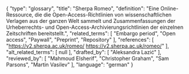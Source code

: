 {
    "type": "glossary",
    "title": "Sherpa Romeo",
    "definition": "Eine Online-Ressource, die die Open-Access-Richtlinien von wissenschaftlichen Verlagen aus der ganzen Welt sammelt und Zusammenfassungen der Urheberrechts- und Open-Access-Archivierungsrichtlinien der einzelnen Zeitschriften bereitstellt.",
    "related_terms": [
        "Embargo period",
        "Open access",
        "Paywall",
        "Preprint",
        "Repository"
    ],
    "references": [
        "https://v2.sherpa.ac.uk/romeo/ https://v2.sherpa.ac.uk/romeo/"
    ],
    "alt_related_terms": [
        null
    ],
    "drafted_by": [
        "Aleksandra Lazić"
    ],
    "reviewed_by": [
        "Mahmoud Elsherif",
        "Christopher Graham",
        "Sam Parsons",
        "Martin Vasilev"
    ],
    "language": "german"
}
